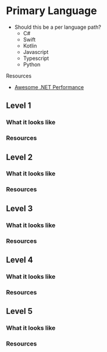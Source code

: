 # Primary Language

- Should this be a per language path? 
    - C#
    - Swift
    - Kotlin
    - Javascript
    - Typescript
    - Python

Resources
- [Awesome .NET Performance](https://github.com/adamsitnik/awesome-dot-net-performance)

## Level 1

### What it looks like

### Resources

## Level 2

### What it looks like

### Resources

## Level 3

### What it looks like

### Resources

## Level 4

### What it looks like

### Resources

## Level 5

### What it looks like

### Resources